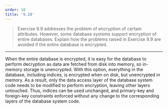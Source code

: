 ```yaml
---
order: 10
title: '9.10'
---
```

> Exercise 9.9 addresses the problem of encryption of certain attributes. 
> However, some database systems support encryption of entire databases. 
> Explain how the problems raised in Exercise 9.9 are avoided if the entire 
> database is encrypted. 

--------------------------------

When the entire database is encrypted, it is easy for the database to perform
decryption as data are fetched from disk into memory, so in-memory storage is 
unencrypted. With this option, everything in the database, including indices, is 
encrypted when on disk, but unencrypted in memory. As a result, only the data access 
layer of the database system code needs to be modified to perform encryption, leaving
other layers untouched. Thus, indices can be used unchanged, and primary-key and 
foreign-key constraints enforced without any change to the corresponding layers of the 
database system code. 